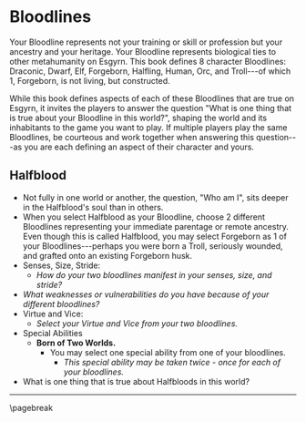 # Bloodlines

Your Bloodline represents not your training or skill or profession but your ancestry and your heritage. Your Bloodline represents biological ties to other metahumanity on Esgyrn. This book defines 8 character Bloodlines: Draconic, Dwarf, Elf, Forgeborn, Halfling, Human, Orc, and Troll---of which 1, Forgeborn, is not living, but constructed.

While this book defines aspects of each of these Bloodlines that are true on Esgyrn, it invites the players to answer the question "What is one thing that is true about your Bloodline in this world?", shaping the world and its inhabitants to the game you want to play. If multiple players play the same Bloodlines, be courteous and work together when answering this question---as you are each defining an aspect of their character and yours.

## Halfblood

* Not fully in one world or another, the question, "Who am I", sits deeper in the Halfblood's soul than in others.
* When you select Halfblood as your Bloodline, choose 2 different Bloodlines representing your immediate parentage or remote ancestry. Even though this is called Halfblood, you may select Forgeborn as 1 of your Bloodlines---perhaps you were born a Troll, seriously wounded, and grafted onto an existing Forgeborn husk.
* Senses, Size, Stride:
    * *How do your two bloodlines manifest in your senses, size, and stride?*
* *What weaknesses or vulnerabilities do you have because of your different bloodlines?*
* Virtue and Vice:
    * *Select your Virtue and Vice from your two bloodlines.*
* Special Abilities
    * **Born of Two Worlds.**
        * You may select one special ability from one of your bloodlines.
            * *This special ability may be taken twice - once for each of your bloodlines.*
* What is one thing that is true about Halfbloods in this world?

* * * * * * * * * * * * * * * * * * * * * * * * * * * * * * * * * * * * * * * *

\pagebreak

